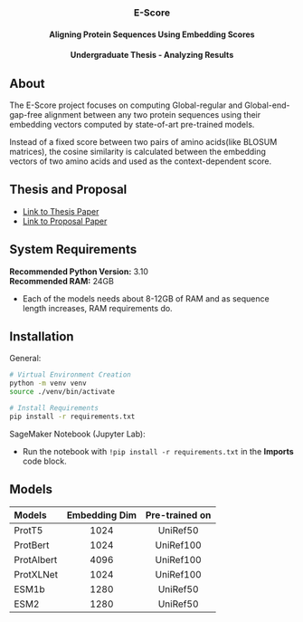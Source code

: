 <div align="center">
    <h3 align="center">
        E-Score
    </h3>
    <h4 align="center">
        Aligning Protein Sequences Using Embedding Scores 
    </h4>
    <h4 align="center">
        Undergraduate Thesis - Analyzing Results
    </h4>
</div>

<!-- ABOUT -->
## About
The E-Score project focuses on computing Global-regular and Global-end-gap-free alignment between any two protein sequences using their embedding vectors computed by state-of-art pre-trained models. 

Instead of a fixed score between two pairs of amino acids(like BLOSUM matrices), the cosine similarity is calculated between the embedding vectors of two amino acids and used as the context-dependent score.

## Thesis and Proposal
* [Link to Thesis Paper](https://rileygavigan.com/e-score-thesis.pdf)
* [Link to Proposal Paper](https://rileygavigan.com/e-score-proposal.pdf)

## System Requirements
<b>Recommended Python Version:</b> 3.10
<br />
<b>Recommended RAM:</b> 24GB
* Each of the models needs about 8-12GB of RAM and as sequence length increases, RAM requirements do. 

## Installation
General:
```sh
# Virtual Environment Creation
python -m venv venv
source ./venv/bin/activate

# Install Requirements
pip install -r requirements.txt
```
SageMaker Notebook (Jupyter Lab):
* Run the notebook with `!pip install -r requirements.txt` in the **Imports** code block.

## Models
| Models | Embedding Dim | Pre-trained on
| :---         |     :---:     |  :---:     | 
| ProtT5   | 1024   | UniRef50 |
| ProtBert     | 1024       | UniRef100 |
| ProtAlbert  | 4096     | UniRef100 |
| ProtXLNet    | 1024      |  UniRef100  |
| ESM1b  | 1280     | UniRef50 |
| ESM2   | 1280      | UniRef50 |